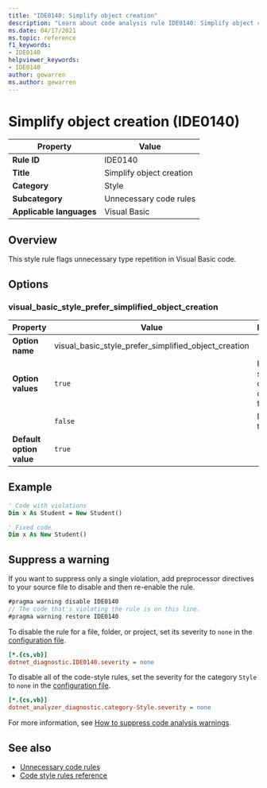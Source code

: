```yaml
---
title: "IDE0140: Simplify object creation"
description: "Learn about code analysis rule IDE0140: Simplify object creation"
ms.date: 04/17/2021
ms.topic: reference
f1_keywords:
- IDE0140
helpviewer_keywords:
- IDE0140
author: gewarren
ms.author: gewarren
---
```

# Simplify object creation (IDE0140)

| Property                 | Value                    |
| ------------------------ | ------------------------ |
| **Rule ID**              | IDE0140                  |
| **Title**                | Simplify object creation |
| **Category**             | Style                    |
| **Subcategory**          | Unnecessary code rules   |
| **Applicable languages** | Visual Basic             |

## Overview

This style rule flags unnecessary type repetition in Visual Basic code.

## Options

### visual_basic_style_prefer_simplified_object_creation

| Property                 | Value                                                | Description                             |
| ------------------------ | ---------------------------------------------------- | --------------------------------------- |
| **Option name**          | visual_basic_style_prefer_simplified_object_creation |                                         |
| **Option values**        | `true`                                               | Prefer simplified object creation form. |
|                          | `false`                                              | Disables the rule.                      |
| **Default option value** | `true`                                               |                                         |

## Example

```vb
' Code with violations
Dim x As Student = New Student()

' Fixed code
Dim x As New Student()
```

## Suppress a warning

If you want to suppress only a single violation, add preprocessor directives to your source file to disable and then re-enable the rule.

```csharp
#pragma warning disable IDE0140
// The code that's violating the rule is on this line.
#pragma warning restore IDE0140
```

To disable the rule for a file, folder, or project, set its severity to `none` in the [configuration file](../configuration-files.md).

```ini
[*.{cs,vb}]
dotnet_diagnostic.IDE0140.severity = none
```

To disable all of the code-style rules, set the severity for the category `Style` to `none` in the [configuration file](../configuration-files.md).

```ini
[*.{cs,vb}]
dotnet_analyzer_diagnostic.category-Style.severity = none
```

For more information, see [How to suppress code analysis warnings](../suppress-warnings.md).

## See also

- [Unnecessary code rules](unnecessary-code-rules.md)
- [Code style rules reference](index.md)
